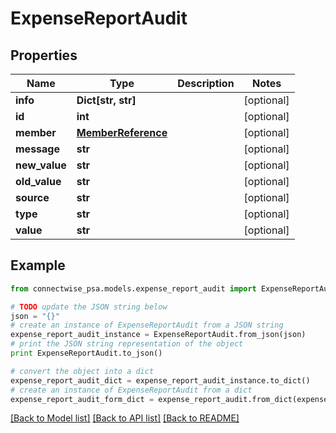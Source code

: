 # ExpenseReportAudit


## Properties
Name | Type | Description | Notes
------------ | ------------- | ------------- | -------------
**info** | **Dict[str, str]** |  | [optional] 
**id** | **int** |  | [optional] 
**member** | [**MemberReference**](MemberReference.md) |  | [optional] 
**message** | **str** |  | [optional] 
**new_value** | **str** |  | [optional] 
**old_value** | **str** |  | [optional] 
**source** | **str** |  | [optional] 
**type** | **str** |  | [optional] 
**value** | **str** |  | [optional] 

## Example

```python
from connectwise_psa.models.expense_report_audit import ExpenseReportAudit

# TODO update the JSON string below
json = "{}"
# create an instance of ExpenseReportAudit from a JSON string
expense_report_audit_instance = ExpenseReportAudit.from_json(json)
# print the JSON string representation of the object
print ExpenseReportAudit.to_json()

# convert the object into a dict
expense_report_audit_dict = expense_report_audit_instance.to_dict()
# create an instance of ExpenseReportAudit from a dict
expense_report_audit_form_dict = expense_report_audit.from_dict(expense_report_audit_dict)
```
[[Back to Model list]](../README.md#documentation-for-models) [[Back to API list]](../README.md#documentation-for-api-endpoints) [[Back to README]](../README.md)


